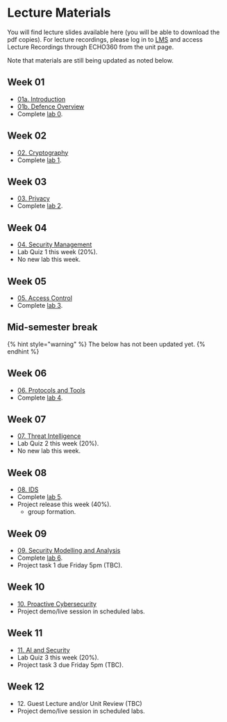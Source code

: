 # Lecture Materials

You will find lecture slides available here (you will be able to download the pdf copies). For lecture recordings, please log in to [LMS](https://lms.uwa.edu.au/) and access Lecture Recordings through ECHO360 from the unit page.

Note that materials are still being updated as noted below.





## Week 01

* [01a. Introduction](https://github.com/uwacyber/cits2006/raw/2024/cits2006-lectures/01a.Introduction.pdf)
* [01b. Defence Overview](https://github.com/uwacyber/cits2006/raw/2024/cits2006-lectures/01b.Defence_overview.pdf)
* Complete [lab 0](../cits2006-labs/lab-0-setup.md).


## Week 02

* [02. Cryptography](https://github.com/uwacyber/cits2006/raw/2024/cits2006-lectures/02.Cryptography.pdf)
* Complete [lab 1](../cits2006-labs/lab-1-hashing-and-blockchain.md).


## Week 03

* [03. Privacy](https://github.com/uwacyber/cits2006/raw/2024/cits2006-lectures/03.Privacy.pdf)
* Complete [lab 2](../cits2006-labs/lab-2-privacy.md).


## Week 04

* [04. Security Management](https://github.com/uwacyber/cits2006/raw/2024/cits2006-lectures/04.Security\_management.pdf)
* Lab Quiz 1 this week (20%).
* No new lab this week.


## Week 05

* [05. Access Control](https://github.com/uwacyber/cits2006/raw/2024/cits2006-lectures/05.Access\_Control.pdf)
* Complete [lab 3](../cits2006-labs/lab-3-access-control.md).


## Mid-semester break




{% hint style="warning" %}
The below has not been updated yet.
{% endhint %}



## Week 06

* [06. Protocols and Tools](https://github.com/uwacyber/cits2006/raw/2024/cits2006-lectures/06.Protocols\_and\_Tools.pdf)
* Complete [lab 4](../cits2006-labs/lab-4-protocols-and-tools.md).


## Week 07

* [07. Threat Intelligence](https://github.com/uwacyber/cits2006/raw/2024/cits2006-lectures/07.Threat\_Intelligence.pdf)
* Lab Quiz 2 this week (20%).
* No new lab this week.


## Week 08

* [08. IDS](https://github.com/uwacyber/cits2006/raw/2024/cits2006-lectures/08.IDS.pdf)
* Complete [lab 5](../cits2006-labs/lab-5-ids.md).
* Project release this week (40%).
  * group formation.


## Week 09

* [09. Security Modelling and Analysis](https://github.com/uwacyber/cits2006/raw/2024/cits2006-lectures/09.SMA.pdf)
* Complete [lab 6](../cits2006-labs/lab-6-risk-analysis.md).
* Project task 1 due Friday 5pm (TBC).


## Week 10

* [10. Proactive Cybersecurity](https://github.com/uwacyber/cits2006/raw/2024/cits2006-lectures/10.Proactive\_Cybersecurity.pdf)
* Project demo/live session in scheduled labs.


## Week 11

* [11. AI and Security](https://github.com/uwacyber/cits2006/raw/2024/cits2006-lectures/11.AI\_and\_security.pdf)
* Lab Quiz 3 this week (20%).
* Project task 3 due Friday 5pm (TBC).

## Week 12

* 12\. Guest Lecture and/or Unit Review (TBC)
* Project demo/live session in scheduled labs.

